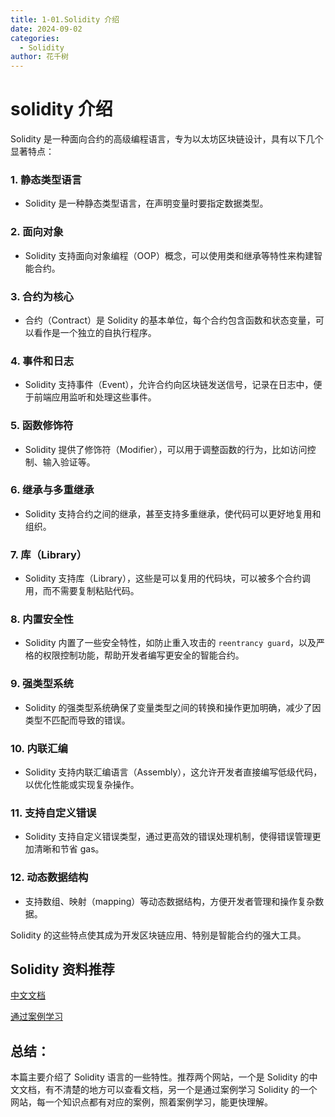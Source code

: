 ```yaml
---
title: 1-01.Solidity 介绍
date: 2024-09-02
categories: 
  - Solidity
author: 花千树
---
```





# solidity 介绍

Solidity 是一种面向合约的高级编程语言，专为以太坊区块链设计，具有以下几个显著特点：

<!-- more -->

### 1. **静态类型语言**

- Solidity 是一种静态类型语言，在声明变量时要指定数据类型。

### 2. **面向对象**

- Solidity 支持面向对象编程（OOP）概念，可以使用类和继承等特性来构建智能合约。

### 3. **合约为核心**

- 合约（Contract）是 Solidity 的基本单位，每个合约包含函数和状态变量，可以看作是一个独立的自执行程序。

### 4. **事件和日志**

- Solidity 支持事件（Event），允许合约向区块链发送信号，记录在日志中，便于前端应用监听和处理这些事件。

### 5. **函数修饰符**

- Solidity 提供了修饰符（Modifier），可以用于调整函数的行为，比如访问控制、输入验证等。

### 6. **继承与多重继承**

- Solidity 支持合约之间的继承，甚至支持多重继承，使代码可以更好地复用和组织。

### 7. **库（Library）**

- Solidity 支持库（Library），这些是可以复用的代码块，可以被多个合约调用，而不需要复制粘贴代码。

### 8. **内置安全性**

- Solidity 内置了一些安全特性，如防止重入攻击的 `reentrancy guard`，以及严格的权限控制功能，帮助开发者编写更安全的智能合约。

### 9. **强类型系统**

- Solidity 的强类型系统确保了变量类型之间的转换和操作更加明确，减少了因类型不匹配而导致的错误。

### 10. **内联汇编**

- Solidity 支持内联汇编语言（Assembly），这允许开发者直接编写低级代码，以优化性能或实现复杂操作。

### 11. **支持自定义错误**

- Solidity 支持自定义错误类型，通过更高效的错误处理机制，使得错误管理更加清晰和节省 gas。

### 12. **动态数据结构**

- 支持数组、映射（mapping）等动态数据结构，方便开发者管理和操作复杂数据。

Solidity 的这些特点使其成为开发区块链应用、特别是智能合约的强大工具。

## Solidity 资料推荐

 [中文文档](https://docs.soliditylang.org/zh/v0.8.21/ )

[通过案例学习](https://solidity-by-example.org/)

## 总结：

本篇主要介绍了 Solidity 语言的一些特性。推荐两个网站，一个是 Solidity 的中文文档，有不清楚的地方可以查看文档，另一个是通过案例学习 Solidity 的一个网站，每一个知识点都有对应的案例，照着案例学习，能更快理解。